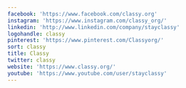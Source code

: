 ```yaml
---
facebook: 'https://www.facebook.com/classy.org'
instagram: 'https://www.instagram.com/classy_org/'
linkedin: 'http://www.linkedin.com/company/stayclassy'
logohandle: classy
pinterest: 'https://www.pinterest.com/Classyorg/'
sort: classy
title: Classy
twitter: classy
website: 'https://www.classy.org/'
youtube: 'https://www.youtube.com/user/stayclassy'
---
```

